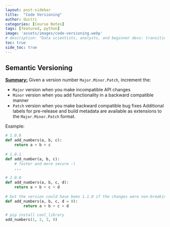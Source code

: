 ```yaml
---
layout: post-sidebar
title:  "Code Versioning"
author: ductri
categories: [Course Notes]
tags: [featured, python]
image: 'assets/images/code-versioning.webp'
# description: "Data scientists, analysts, and beginner devs: transition from 'coder' to 'software engineer' and learn to ship code."
toc: true
side_toc: true
---
```


## Semantic Versioning
[**Summary:**](https://semver.org/) Given a version number `Major.Minor.Patch`, increment the:
- `Major` version when you make incompatible API changes
- `Minor` version when you add functionality in a backward compatible manner
- `Patch` version when you make backward compatible bug fixes
Additional labels for pre-release and build metadata are available as extensions to the `Major.Minor.Patch` format.

Example:
```python
# 1.0.0
def add_numbers(a, b, c):
    return a + b + c
    
# 1.0.1
def add_number(a, b, c):
    # faster and more secure :)
    ...
    
# 2.0.0
def add_numbers(a, b, c, d):
    return a + b + c + d
    
# but the version could have been 1.1.0 if the changes were non-breaking
def add_numbers(a, b, c, d = 0):
		return a + b + c + d

# pip install cool_library
add_numbers(1, 2, 3, 0)
```

